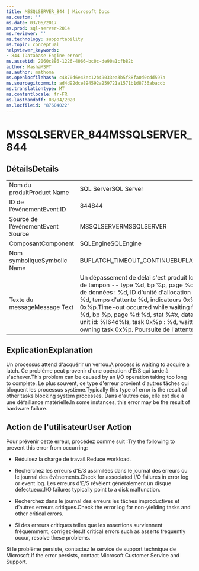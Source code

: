 ```yaml
---
title: MSSQLSERVER_844 | Microsoft Docs
ms.custom: ''
ms.date: 03/06/2017
ms.prod: sql-server-2014
ms.reviewer: ''
ms.technology: supportability
ms.topic: conceptual
helpviewer_keywords:
- 844 (Database Engine error)
ms.assetid: 2060c886-1226-4066-bc0c-de90a1cfb82b
author: MashaMSFT
ms.author: mathoma
ms.openlocfilehash: c4870d6e43ec12b49033ea3b5f88fa0d0cdd597a
ms.sourcegitcommit: ad4d92dce894592a259721a1571b1d8736abacdb
ms.translationtype: MT
ms.contentlocale: fr-FR
ms.lasthandoff: 08/04/2020
ms.locfileid: "87604022"
---
```

# <a name="mssqlserver_844"></a><span data-ttu-id="decad-102">MSSQLSERVER_844</span><span class="sxs-lookup"><span data-stu-id="decad-102">MSSQLSERVER_844</span></span>
    
## <a name="details"></a><span data-ttu-id="decad-103">Détails</span><span class="sxs-lookup"><span data-stu-id="decad-103">Details</span></span>  
  
|||  
|-|-|  
|<span data-ttu-id="decad-104">Nom du produit</span><span class="sxs-lookup"><span data-stu-id="decad-104">Product Name</span></span>|<span data-ttu-id="decad-105">SQL Server</span><span class="sxs-lookup"><span data-stu-id="decad-105">SQL Server</span></span>|  
|<span data-ttu-id="decad-106">ID de l’événement</span><span class="sxs-lookup"><span data-stu-id="decad-106">Event ID</span></span>|<span data-ttu-id="decad-107">844</span><span class="sxs-lookup"><span data-stu-id="decad-107">844</span></span>|  
|<span data-ttu-id="decad-108">Source de l’événement</span><span class="sxs-lookup"><span data-stu-id="decad-108">Event Source</span></span>|<span data-ttu-id="decad-109">MSSQLSERVER</span><span class="sxs-lookup"><span data-stu-id="decad-109">MSSQLSERVER</span></span>|  
|<span data-ttu-id="decad-110">Composant</span><span class="sxs-lookup"><span data-stu-id="decad-110">Component</span></span>|<span data-ttu-id="decad-111">SQLEngine</span><span class="sxs-lookup"><span data-stu-id="decad-111">SQLEngine</span></span>|  
|<span data-ttu-id="decad-112">Nom symbolique</span><span class="sxs-lookup"><span data-stu-id="decad-112">Symbolic Name</span></span>|<span data-ttu-id="decad-113">BUFLATCH_TIMEOUT_CONTINUE</span><span class="sxs-lookup"><span data-stu-id="decad-113">BUFLATCH_TIMEOUT_CONTINUE</span></span>|  
|<span data-ttu-id="decad-114">Texte du message</span><span class="sxs-lookup"><span data-stu-id="decad-114">Message Text</span></span>|<span data-ttu-id="decad-115">Un dépassement de délai s'est produit lors de l'attente du verrou de tampon -- type %d, bp %p, page %d:%d, état %#x, ID de base de données : %d, ID d'unité d'allocation : %I64d%ls, tâche 0x%p : %d, temps d'attente %d, indicateurs 0x%I64x, tâche propriétaire 0x%p.</span><span class="sxs-lookup"><span data-stu-id="decad-115">Time-out occurred while waiting for buffer latch -- type %d, bp %p, page %d:%d, stat %#x, database id: %d, allocation unit id: %I64d%ls, task 0x%p : %d, waittime %d, flags 0x%I64x, owning task 0x%p.</span></span>  <span data-ttu-id="decad-116">Poursuite de l'attente.</span><span class="sxs-lookup"><span data-stu-id="decad-116">Continuing to wait.</span></span>|  
  
## <a name="explanation"></a><span data-ttu-id="decad-117">Explication</span><span class="sxs-lookup"><span data-stu-id="decad-117">Explanation</span></span>  
 <span data-ttu-id="decad-118">Un processus attend d'acquérir un verrou.</span><span class="sxs-lookup"><span data-stu-id="decad-118">A process is waiting to acquire a latch.</span></span> <span data-ttu-id="decad-119">Ce problème peut provenir d'une opération d'E/S qui tarde à s'achever.</span><span class="sxs-lookup"><span data-stu-id="decad-119">This problem can be caused by an I/O operation taking too long to complete.</span></span> <span data-ttu-id="decad-120">Le plus souvent, ce type d'erreur provient d'autres tâches qui bloquent les processus système.</span><span class="sxs-lookup"><span data-stu-id="decad-120">Typically this type of error is the result of other tasks blocking system processes.</span></span> <span data-ttu-id="decad-121">Dans d'autres cas, elle est due à une défaillance matérielle.</span><span class="sxs-lookup"><span data-stu-id="decad-121">In some instances, this error may be the result of hardware failure.</span></span>  
  
## <a name="user-action"></a><span data-ttu-id="decad-122">Action de l'utilisateur</span><span class="sxs-lookup"><span data-stu-id="decad-122">User Action</span></span>  
 <span data-ttu-id="decad-123">Pour prévenir cette erreur, procédez comme suit :</span><span class="sxs-lookup"><span data-stu-id="decad-123">Try the following to prevent this error from occurring:</span></span>  
  
-   <span data-ttu-id="decad-124">Réduisez la charge de travail.</span><span class="sxs-lookup"><span data-stu-id="decad-124">Reduce workload.</span></span>  
  
-   <span data-ttu-id="decad-125">Recherchez les erreurs d'E/S assimilées dans le journal des erreurs ou le journal des événements.</span><span class="sxs-lookup"><span data-stu-id="decad-125">Check for associated I/O failures in error log or event log.</span></span> <span data-ttu-id="decad-126">Les erreurs d'E/S révèlent généralement un disque défectueux.</span><span class="sxs-lookup"><span data-stu-id="decad-126">I/O failures typically point to a disk malfunction.</span></span>  
  
-   <span data-ttu-id="decad-127">Recherchez dans le journal des erreurs les tâches improductives et d’autres erreurs critiques.</span><span class="sxs-lookup"><span data-stu-id="decad-127">Check the error log for non-yielding tasks and other critical errors.</span></span>  
  
-   <span data-ttu-id="decad-128">Si des erreurs critiques telles que les assertions surviennent fréquemment, corrigez-les.</span><span class="sxs-lookup"><span data-stu-id="decad-128">If critical errors such as asserts frequently occur, resolve these problems.</span></span>  
  
 <span data-ttu-id="decad-129">Si le problème persiste, contactez le service de support technique de Microsoft.</span><span class="sxs-lookup"><span data-stu-id="decad-129">If the error persists, contact Microsoft Customer Service and Support.</span></span>  
  
  
